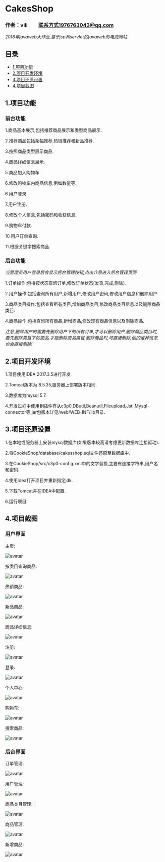 # CakesShop
### 作者：vili &nbsp;&nbsp;&nbsp;&nbsp;&nbsp;&nbsp;&nbsp; 联系方式1976763043@qq.com

*2018年javaweb大作业,基于jsp和servlet的javaweb的电商网站*

## 目录

* [1.项目功能](#1)
* [2.项目开发环境](#2)
* [3.项目还原设置](#3)
* [4.项目截图](#4)

<h2 id="1">1.项目功能</h2>

### 前台功能
1.商品基本展示,包括推荐商品展示和类型商品展示.

2.推荐商品包括条幅推荐,热销推荐和新品推荐.

3.按照商品类型展示商品.

4.商品详细信息展示.

5.商品加入购物车.

6.修改购物车内商品信息,例如数量等.

6.用户登录.

7.用户注册.

8.修改个人信息,包括密码和收获信息.

9.购物车付款.

10.用户订单查询.

11.根据关键字搜索商品.

### 后台功能

*当管理员用户登录后会显示后台管理按钮,点击介意进入后台管理页面*

1.订单操作:包括按状态查询订单,修改订单状态(发货,完成,删除).

2.用户操作:包括查询所有用户,新增用户,修改用户密码,修改用户信息和删除用户.

3.商品类目操作:包括查看所有类目,增加商品类目,修改商品类目信息以及删除商品类目.

4.商品操作:包括查询所有商品,新增商品,修改现有商品信息以及删除商品.

*注意,删除用户时需要先删除用户下的所有订单,才可以删除用户,删除商品类目时,要先删除类目下的商品,才能删除商品类目,删除商品时,可直接删除,他的推荐信息也会直接删除!*

<h2 id="2">2.项目开发环境</h2>

1.项目使用IDEA 2017.3.5进行开发.

2.Tomcat版本为 8.5.35,服务器上部署版本相同.

3.数据库为mysql 5.7.

4.开发过程中使用到插件有从c3p0,DButil,Beanutil,Fileupload,Jstl,Mysql-connector等,jar包版本详见/web/WEB-INF/lib目录.

<h2 id="3">3.项目还原设置</h2>

1.在本地或服务器上安装mysql数据库(如果版本较高请考虑更新数据库连接驱动).

2.将CookieShop/database/cakesshop.sql文件还原至数据库中.

3.在CookieShop/src/c3p0-config.xml中的文字替换,主要有连接字符串,用户名和密码.

4.使用idea打开项目并重新指定jdk.

5.下载Tomcat并在IDEA中配置.

6.运行项目.

<h2 id="4">4.项目截图</h2>

### 用户界面

主页:

![avatar](https://raw.githubusercontent.com/vi-li/MarkdownPictureRepository/master/CakesShop/主页.png)

按类目查询商品:

![avatar](https://raw.githubusercontent.com/vi-li/MarkdownPictureRepository/master/CakesShop/类目商品.png)

热销商品:

![avatar](https://raw.githubusercontent.com/vi-li/MarkdownPictureRepository/master/CakesShop/热销商品.png)

新品商品:

![avatar](https://raw.githubusercontent.com/vi-li/MarkdownPictureRepository/master/CakesShop/新品商品.png)

商品详细信息:

![avatar](https://raw.githubusercontent.com/vi-li/MarkdownPictureRepository/master/CakesShop/商品详细信息.png)
 
注册:
 
![avatar](https://raw.githubusercontent.com/vi-li/MarkdownPictureRepository/master/CakesShop/注册.png)
 
登录:

![avatar](https://raw.githubusercontent.com/vi-li/MarkdownPictureRepository/master/CakesShop/登录.png)

个人中心:

![avatar](https://raw.githubusercontent.com/vi-li/MarkdownPictureRepository/master/CakesShop/个人中心.png)

购物车:

![avatar](https://raw.githubusercontent.com/vi-li/MarkdownPictureRepository/master/CakesShop/购物车.png)
 
搜索商品:

![avatar](https://raw.githubusercontent.com/vi-li/MarkdownPictureRepository/master/CakesShop/搜索商品.png)

### 后台界面

订单管理:

![avatar](https://raw.githubusercontent.com/vi-li/MarkdownPictureRepository/master/CakesShop/订单管理.png)
 
用户管理:

![avatar](https://raw.githubusercontent.com/vi-li/MarkdownPictureRepository/master/CakesShop/用户管理.png)

商品类目管理:

![avatar](https://raw.githubusercontent.com/vi-li/MarkdownPictureRepository/master/CakesShop/商品类目管理.png)

商品管理:

![avatar](https://raw.githubusercontent.com/vi-li/MarkdownPictureRepository/master/CakesShop/商品管理.png)

新增商品:

![avatar](https://raw.githubusercontent.com/vi-li/MarkdownPictureRepository/master/CakesShop/新增商品.png)
